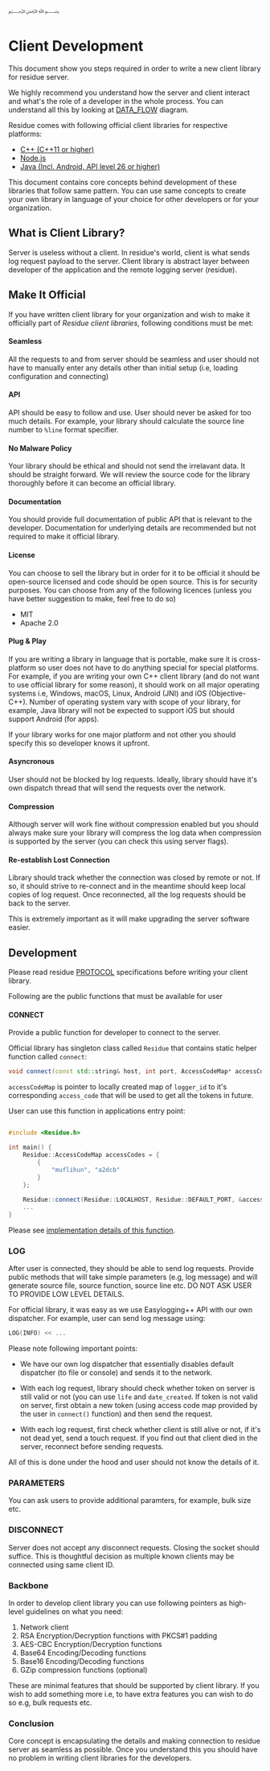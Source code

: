 ﷽

# Client Development
This document show you steps required in order to write a new client library for residue server.

We highly recommend you understand how the server and client interact and what's the role of a developer in the whole process. You can understand all this by looking at [DATA_FLOW](/docs/DATA_FLOW.md) diagram. 

Residue comes with following official client libraries for respective platforms:

 * [C++ (C++11 or higher)](https://github.com/muflihun/residue-cpp)
 * [Node.js](https://github.com/muflihun/residue-node)
 * [Java (Incl. Android, API level 26 or higher)](https://github.com/muflihun/residue-java)
 
This document contains core concepts behind development of these libraries that follow same pattern. You can use same concepts to create your own library in language of your choice for other developers or for your organization.

## What is Client Library?
Server is useless without a client. In residue's world, client is what sends log request payload to the server. Client library is abstract layer between developer of the application and the remote logging server (residue). 

## Make It Official
If you have written client library for your organization and wish to make it officially part of _Residue client libraries_, following conditions must be met:

#### Seamless
All the requests to and from server should be seamless and user should not have to manually enter any details other than initial setup (i.e, loading configuration and connecting)

#### API
API should be easy to follow and use. User should never be asked for too much details. For example, your library should calculate the source line number to `%line` format specifier. 

#### No Malware Policy
Your library should be ethical and should not send the irrelavant data. It should be straight forward. We will review the source code for the library thoroughly before it can become an official library.

#### Documentation
You should provide full documentation of public API that is relevant to the developer. Documentation for underlying details are recommended but not required to make it official library.

#### License
You can choose to sell the library but in order for it to be official it should be open-source licensed and code should be open source. This is for security purposes. You can choose from any of the following licences (unless you have better suggestion to make, feel free to do so)

 * MIT
 * Apache 2.0

#### Plug & Play
If you are writing a library in language that is portable, make sure it is cross-platform so user does not have to do anything special for special platforms. For example, if you are writing your own C++ client library (and do not want to use official library for some reason), it should work on all major operating systems i.e, Windows, macOS, Linux, Android (JNI) and iOS (Objective-C++). Number of operating system vary with scope of your library, for example, Java library will not be expected to support iOS but should support Android (for apps).

If your library works for one major platform and not other you should specify this so developer knows it upfront.

#### Asyncronous
User should not be blocked by log requests. Ideally, library should have it's own dispatch thread that will send the requests over the network.

#### Compression
Although server will work fine without compression enabled but you should always make sure your library will compress the log data when compression is supported by the server (you can check this using server flags).

#### Re-establish Lost Connection
Library should track whether the connection was closed by remote or not. If so, it should strive to re-connect and in the meantime should keep local copies of log request. Once reconnected, all the log requests should be back to the server.

This is extremely important as it will make upgrading the server software easier.

## Development
Please read residue [PROTOCOL](/docs/PROTOCOL.md) specifications before writing your client library.

Following are the public functions that must be available for user

#### CONNECT
Provide a public function for developer to connect to the server.

Official library has singleton class called `Residue` that contains static helper function called `connect`:

```c++
void connect(const std::string& host, int port, AccessCodeMap* accessCodeMap) noexcept;
```

`accessCodeMap` is pointer to locally created map of `logger_id` to it's corresponding `access_code` that will be used to get all the tokens in future.

User can use this function in applications entry point:

```c++

#include <Residue.h>

int main() {
    Residue::AccessCodeMap accessCodes = {
        {
            "muflihun", "a2dcb"
        }
    };
	
    Residue::connect(Residue::LOCALHOST, Residue::DEFAULT_PORT, &accessCodes);
    ...
}
```

Please see [implementation details of this function](/lib/Residue.cc).

### LOG
After user is connected, they should be able to send log requests. Provide public methods that will take simple parameters (e.g, log message) and will generate source file, source function, source line etc. DO NOT ASK USER TO PROVIDE LOW LEVEL DETAILS.

For official library, it was easy as we use Easylogging++ API with our own dispatcher. For example, user can send log message using:

```c++
LOG(INFO) << ...
```

Please note following important points:

 * We have our own log dispatcher that essentially disables default dispatcher (to file or console) and sends it to the network.

 * With each log request, library should check whether token on server is still valid or not (you can use `life` and `date_created`. If token is not valid on server, first obtain a new token (using access code map provided by the user in `connect()` function) and then send the request.

 * With each log request, first check whether client is still alive or not, if it's not dead yet, send a touch request. If you find out that client died in the server, reconnect before sending requests.
 
All of this is done under the hood and user should not know the details of it.

### PARAMETERS
You can ask users to provide additional paramters, for example, bulk size etc.

### DISCONNECT
Server does not accept any disconnect requests. Closing the socket should suffice. This is thoughtful decision as multiple known clients may be connected using same client ID.

### Backbone
In order to develop client library you can use following pointers as high-level guidelines on what you need:

 1. Network client
 2. RSA Encryption/Decryption functions with PKCS#1 padding
 3. AES-CBC Encryption/Decryption functions
 4. Base64 Encoding/Decoding functions
 5. Base16 Encoding/Decoding functions
 6. GZip compression functions (optional)
 
These are minimal features that should be supported by client library. If you wish to add something more i.e, to have extra features you can wish to do so e.g, bulk requests etc.

### Conclusion
Core concept is encapsulating the details and making connection to residue server as seamless as possible. Once you understand this you should have no problem in writing client libraries for the developers.

